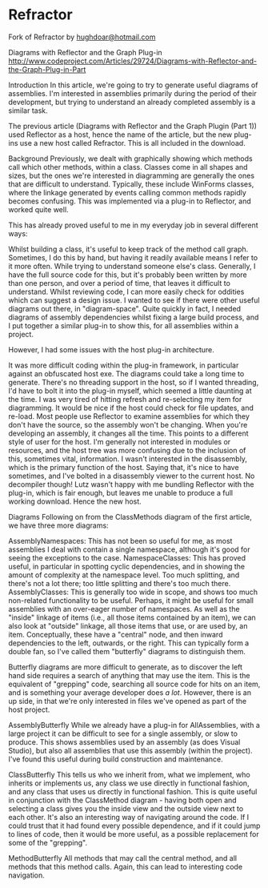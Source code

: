 # Refractor
Fork of Refractor by hughdoar@hotmail.com 

Diagrams with Reflector and the Graph Plug-in
http://www.codeproject.com/Articles/29724/Diagrams-with-Reflector-and-the-Graph-Plug-in-Part

Introduction
In this article, we're going to try to generate useful diagrams of assemblies. I'm interested in assemblies primarily during the period of their development, but trying to understand an already completed assembly is a similar task.

The previous article (Diagrams with Reflector and the Graph Plugin (Part 1)) used Reflector as a host, hence the name of the article, but the new plug-ins use a new host called Refractor. This is all included in the download.

Background
Previously, we dealt with graphically showing which methods call which other methods, within a class. Classes come in all shapes and sizes, but the ones we're interested in diagramming are generally the ones that are difficult to understand. Typically, these include WinForms classes, where the linkage generated by events calling common methods rapidly becomes confusing. This was implemented via a plug-in to Reflector, and worked quite well.

This has already proved useful to me in my everyday job in several different ways:

Whilst building a class, it's useful to keep track of the method call graph. Sometimes, I do this by hand, but having it readily available means I refer to it more often.
While trying to understand someone else's class. Generally, I have the full source code for this, but it's probably been written by more than one person, and over a period of time, that leaves it difficult to understand.
Whilst reviewing code, I can more easily check for oddities which can suggest a design issue.
I wanted to see if there were other useful diagrams out there, in "diagram-space". Quite quickly in fact, I needed diagrams of assembly dependencies whilst fixing a large build process, and I put together a similar plug-in to show this, for all assemblies within a project.

However, I had some issues with the host plug-in architecture.

It was more difficult coding within the plug-in framework, in particular against an obfuscated host exe.
The diagrams could take a long time to generate. There's no threading support in the host, so if I wanted threading, I'd have to bolt it into the plug-in myself, which seemed a little daunting at the time.
I was very tired of hitting refresh and re-selecting my item for diagramming. It would be nice if the host could check for file updates, and re-load. Most people use Reflector to examine assemblies for which they don't have the source, so the assembly won't be changing. When you're developing an assembly, it changes all the time. This points to a different style of user for the host.
I'm generally not interested in modules or resources, and the host tree was more confusing due to the inclusion of this, sometimes vital, information.
I wasn't interested in the disassembly, which is the primary function of the host. Saying that, it's nice to have sometimes, and I've bolted in a disassembly viewer to the current host. No decompiler though!
Lutz wasn't happy with me bundling Reflector with the plug-in, which is fair enough, but leaves me unable to produce a full working download.
Hence the new host.

Diagrams
Following on from the ClassMethods diagram of the first article, we have three more diagrams:

AssemblyNamespaces: This has not been so useful for me, as most assemblies I deal with contain a single namespace, although it's good for seeing the exceptions to the case.
NamespaceClasses: This has proved useful, in particular in spotting cyclic dependencies, and in showing the amount of complexity at the namespace level. Too much splitting, and there's not a lot there; too little splitting and there's too much there.
AssemblyClasses: This is generally too wide in scope, and shows too much non-related functionality to be useful. Perhaps, it might be useful for small assemblies with an over-eager number of namespaces.
As well as the "inside" linkage of items (i.e., all those items contained by an item), we can also look at "outside" linkage, all those items that use, or are used by, an item. Conceptually, these have a "central" node, and then inward dependencies to the left, outwards, or the right. This can typically form a double fan, so I've called them "butterfly" diagrams to distinguish them.

Butterfly diagrams are more difficult to generate, as to discover the left hand side requires a search of anything that may use the item. This is the equivalent of "grepping" code, searching all source code for hits on an item, and is something your average developer does *a lot*. However, there is an up side, in that we're only interested in files we've opened as part of the host project.

AssemblyButterfly
While we already have a plug-in for AllAssemblies, with a large project it can be difficult to see for a single assembly, or slow to produce. This shows assemblies used by an assembly (as does Visual Studio), but also all assemblies that use this assembly (within the project). I've found this useful during build construction and maintenance.

ClassButterfly
This tells us who we inherit from, what we implement, who inherits or implements us, any class we use directly in functional fashion, and any class that uses us directly in functional fashion. This is quite useful in conjunction with the ClassMethod diagram - having both open and selecting a class gives you the inside view and the outside view next to each other. It's also an interesting way of navigating around the code. If I could trust that it had found every possible dependence, and if it could jump to lines of code, then it would be more useful, as a possible replacement for some of the "grepping".

MethodButterfly
All methods that may call the central method, and all methods that this method calls. Again, this can lead to interesting code navigation.
